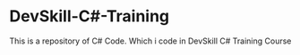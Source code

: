 # DevSkill-C#-Training
This is a repository of C# Code. Which i code in DevSkill C# Training Course
